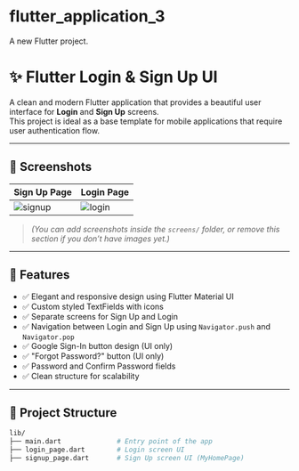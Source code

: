 # flutter_application_3

A new Flutter project.
# ✨ Flutter Login & Sign Up UI

A clean and modern Flutter application that provides a beautiful user interface for **Login** and **Sign Up** screens.  
This project is ideal as a base template for mobile applications that require user authentication flow.

---

## 📸 Screenshots

| Sign Up Page | Login Page |
|--------------|------------|
| ![signup](screens/signup.png) | ![login](screens/login.png) |

> *(You can add screenshots inside the `screens/` folder, or remove this section if you don’t have images yet.)*

---

## 🎯 Features

- ✅ Elegant and responsive design using Flutter Material UI
- ✅ Custom styled TextFields with icons
- ✅ Separate screens for Sign Up and Login
- ✅ Navigation between Login and Sign Up using `Navigator.push` and `Navigator.pop`
- ✅ Google Sign-In button design (UI only)
- ✅ "Forgot Password?" button (UI only)
- ✅ Password and Confirm Password fields
- ✅ Clean structure for scalability

---

## 📁 Project Structure

```bash
lib/
├── main.dart              # Entry point of the app
├── login_page.dart        # Login screen UI
├── signup_page.dart       # Sign Up screen UI (MyHomePage)

